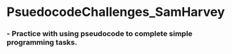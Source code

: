 # PsuedocodeChallenges_SamHarvey

### - Practice with using pseudocode to complete simple programming tasks.
